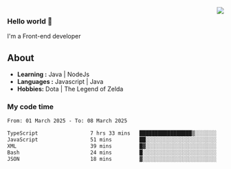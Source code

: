 <img align='right' src="https://github-readme-stats.vercel.app/api?username=jumodada&show_icons=true&theme=vue">

### Hello world 👋

I'm a Front-end developer 
    
## About
-  **Learning :** Java | NodeJs
-  **Languages :** Javascript | Java
-  **Hobbies:** Dota | The Legend of Zelda

### My code time

<!--START_SECTION:waka-->

```txt
From: 01 March 2025 - To: 08 March 2025

TypeScript                 7 hrs 33 mins   █████████████████▒░░░░░░░   69.83 %
JavaScript                 51 mins         ██░░░░░░░░░░░░░░░░░░░░░░░   08.00 %
XML                        39 mins         █▓░░░░░░░░░░░░░░░░░░░░░░░   06.12 %
Bash                       24 mins         █░░░░░░░░░░░░░░░░░░░░░░░░   03.84 %
JSON                       18 mins         ▓░░░░░░░░░░░░░░░░░░░░░░░░   02.82 %
```

<!--END_SECTION:waka-->
